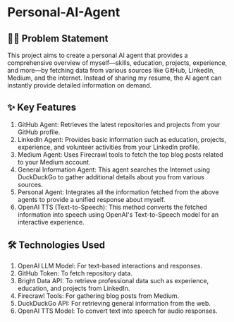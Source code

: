 # Personal-AI-Agent

## 🚨📄 Problem Statement
This project aims to create a personal AI agent that provides a comprehensive overview of myself—skills, education, projects, experience, and more—by fetching data from various sources like GitHub, LinkedIn, Medium, and the internet. Instead of sharing my resume, the AI agent can instantly provide detailed information on demand.

## ✨ Key Features
1. GitHub Agent: Retrieves the latest repositories and projects from your GitHub profile.
2. LinkedIn Agent: Provides basic information such as education, projects, experience, and volunteer activities from your LinkedIn profile.
3. Medium Agent: Uses Firecrawl tools to fetch the top blog posts related to your Medium account.
4. General Information Agent: This agent searches the Internet using DuckDuckGo to gather additional details about you from various sources.
5. Personal Agent: Integrates all the information fetched from the above agents to provide a unified response about myself.
6. OpenAI TTS (Text-to-Speech): This method converts the fetched information into speech using OpenAI's Text-to-Speech model for an interactive experience.

## 🛠️ Technologies Used
1. OpenAI LLM Model: For text-based interactions and responses.
2. GitHub Token: To fetch repository data.
3. Bright Data API: To retrieve professional data such as experience, education, and projects from LinkedIn.
4. Firecrawl Tools: For gathering blog posts from Medium.
5. DuckDuckGo API: For retrieving general information from the web.
6. OpenAI TTS Model: To convert text into speech for audio responses.

